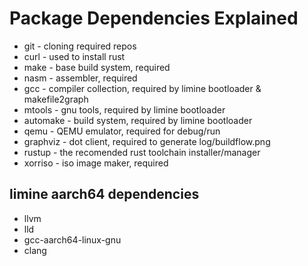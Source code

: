 # Package Dependencies Explained

- git      - cloning required repos
- curl     - used to install rust <br>
- make     - base build system, required <br>
- nasm     - assembler, required <br>
- gcc      - compiler collection, required by limine bootloader & makefile2graph <br>
- mtools   - gnu tools, required by limine bootloader <br>
- automake - build system, required by limine bootloader<br>
- qemu     - QEMU emulator, required for debug/run <br>
- graphviz - dot client, required to generate log/buildflow.png <br>
- rustup   - the recomended rust toolchain installer/manager <br>
- xorriso  - iso image maker, required <br>

## limine aarch64 dependencies
- llvm <br>
- lld <br>
- gcc-aarch64-linux-gnu <br>
- clang
